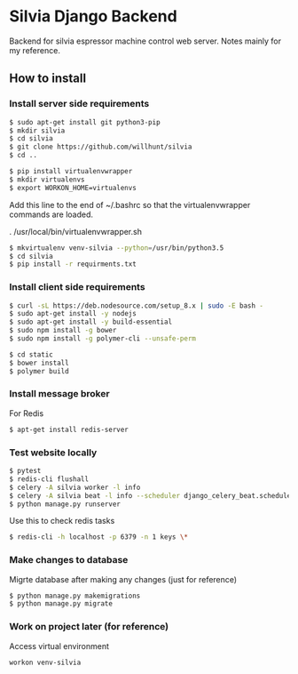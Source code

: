 # Silvia Django Backend
Backend for silvia espressor machine control web server.
Notes mainly for my reference.

## How to install
### Install server side requirements
```bash
$ sudo apt-get install git python3-pip
$ mkdir silvia
$ cd silvia
$ git clone https://github.com/willhunt/silvia
$ cd ..

$ pip install virtualenvwrapper
$ mkdir virtualenvs
$ export WORKON_HOME=virtualenvs
```

Add this line to the end of ~/.bashrc so that the virtualenvwrapper commands are loaded.

. /usr/local/bin/virtualenvwrapper.sh

```bash
$ mkvirtualenv venv-silvia --python=/usr/bin/python3.5
$ cd silvia
$ pip install -r requirments.txt
```

### Install client side requirements
```bash
$ curl -sL https://deb.nodesource.com/setup_8.x | sudo -E bash -
$ sudo apt-get install -y nodejs
$ sudo apt-get install -y build-essential
$ sudo npm install -g bower
$ sudo npm install -g polymer-cli --unsafe-perm

$ cd static
$ bower install
$ polymer build
```

### Install message broker
For Redis
```bash
$ apt-get install redis-server
```

### Test website locally
```bash
$ pytest
$ redis-cli flushall
$ celery -A silvia worker -l info
$ celery -A silvia beat -l info --scheduler django_celery_beat.schedulers:DatabaseScheduler
$ python manage.py runserver
```
Use this to check redis tasks
```bash
$ redis-cli -h localhost -p 6379 -n 1 keys \*
```

### Make changes to database
Migrte database after making any changes (just for reference)
```bash
$ python manage.py makemigrations
$ python manage.py migrate
```

### Work on project later (for reference)
Access virtual environment
```bash
workon venv-silvia
```
